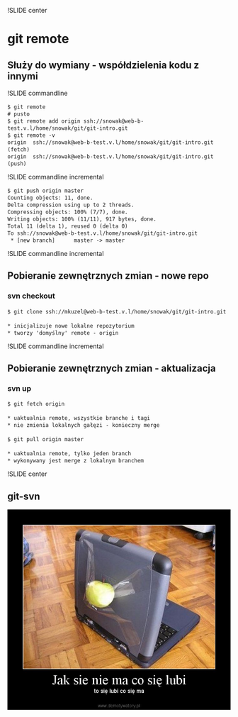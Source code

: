 !SLIDE center
# git remote #

## Służy do wymiany - współdzielenia kodu z innymi ##

!SLIDE commandline

    $ git remote
    # pusto
    $ git remote add origin ssh://snowak@web-b-test.v.l/home/snowak/git/git-intro.git
    $ git remote -v
    origin  ssh://snowak@web-b-test.v.l/home/snowak/git/git-intro.git (fetch)
    origin  ssh://snowak@web-b-test.v.l/home/snowak/git/git-intro.git (push)
    
!SLIDE commandline incremental

    $ git push origin master
    Counting objects: 11, done.
    Delta compression using up to 2 threads.
    Compressing objects: 100% (7/7), done.
    Writing objects: 100% (11/11), 917 bytes, done.
    Total 11 (delta 1), reused 0 (delta 0)
    To ssh://snowak@web-b-test.v.l/home/snowak/git/git-intro.git
     * [new branch]      master -> master
     
!SLIDE commandline incremental

## Pobieranie zewnętrznych zmian - nowe repo

### svn checkout
    
    $ git clone ssh://mkuzel@web-b-test.v.l/home/snowak/git/git-intro.git
    
    * inicjalizuje nowe lokalne repozytorium
    * tworzy 'domyślny' remote - origin
    
!SLIDE commandline incremental

## Pobieranie zewnętrznych zmian - aktualizacja

### svn up

    $ git fetch origin
    
    * uaktualnia remote, wszystkie branche i tagi
    * nie zmienia lokalnych gałęzi - konieczny merge
    
    $ git pull origin master
    
    * uaktualnia remote, tylko jeden branch
    * wykonywany jest merge z lokalnym branchem

!SLIDE center
## git-svn ##
![img/cosielubi.jpg](img/cosielubi.jpg)
